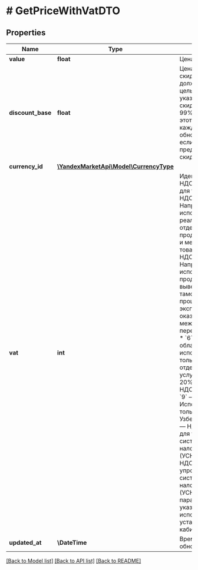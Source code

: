 # # GetPriceWithVatDTO

## Properties

Name | Type | Description | Notes
------------ | ------------- | ------------- | -------------
**value** | **float** | Цена на товар. | [optional]
**discount_base** | **float** | Цена на товар без скидки.  Число должно быть целым. Вы можете указать цену со скидкой от 5 до 99%.  Передавайте этот параметр при каждом обновлении цены, если предоставляете скидку на товар. | [optional]
**currency_id** | [**\YandexMarketApi\Model\CurrencyType**](CurrencyType.md) |  | [optional]
**vat** | **int** | Идентификатор НДС, применяемый для товара:  * &#x60;2&#x60; — НДС 10%. Например, используется при реализации отдельных продовольственных и медицинских товаров. * &#x60;5&#x60; — НДС 0%. Например, используется при продаже товаров, вывезенных в таможенной процедуре экспорта, или при оказании услуг по международной перевозке товаров. * &#x60;6&#x60; — НДС не облагается, используется только для отдельных видов услуг. * &#x60;7&#x60; — НДС 20%. Основной НДС с 2019 года. * &#x60;9&#x60; — НДС 12%. Используется только в Узбекистане. * &#x60;10&#x60; — НДС 5%. НДС для упрощенной системы налогообложения (УСН). * &#x60;11&#x60; — НДС 7%. НДС для упрощенной системы налогообложения (УСН).  Если параметр не указан, используется НДС, установленный в кабинете. | [optional]
**updated_at** | **\DateTime** | Время последнего обновления. |

[[Back to Model list]](../../README.md#models) [[Back to API list]](../../README.md#endpoints) [[Back to README]](../../README.md)
